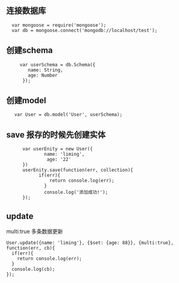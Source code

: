 ## 连接数据库

      var mongoose = require('mongoose');
      var db = mongoose.connect('mongodb://localhost/test');
## 创建schema

         var userSchema = db.Schema({
            name: String,
            age: Number
          });
## 创建model

       var User = db.model('User', userSchema);
## save 报存的时候先创建实体
          var userEnity = new User({
                  name: 'liming',
                   age: '22'
          })
          userEnity.save(function(err, collection){
                if(err){
                    return console.log(err);
                  }
                  console.log('添加成功!');
          });
## update
 multi:true 多条数据更新
    
    User.update({name: 'liming'}, {$set: {age: 88}}, {multi:true}, function(err, cb){
      if(err){
        return console.log(err);
      }
      console.log(cb);
    });
